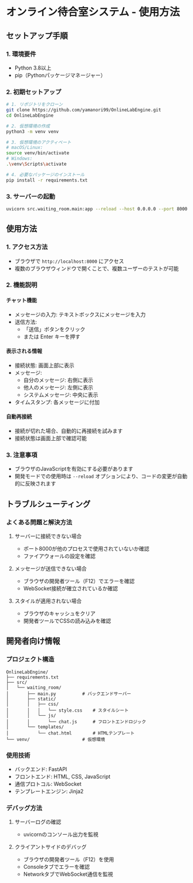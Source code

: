 # オンライン待合室システム - 使用方法

## セットアップ手順

### 1. 環境要件
- Python 3.8以上
- pip（Pythonパッケージマネージャー）

### 2. 初期セットアップ

```bash
# 1. リポジトリをクローン
git clone https://github.com/yamanori99/OnlineLabEngine.git
cd OnlineLabEngine

# 2. 仮想環境の作成
python3 -m venv venv

# 3. 仮想環境のアクティベート
# macOS/Linux:
source venv/bin/activate
# Windows:
.\venv\Scripts\activate

# 4. 必要なパッケージのインストール
pip install -r requirements.txt
```

### 3. サーバーの起動

```bash
uvicorn src.waiting_room.main:app --reload --host 0.0.0.0 --port 8000
```

## 使用方法

### 1. アクセス方法
- ブラウザで `http://localhost:8000` にアクセス
- 複数のブラウザウィンドウで開くことで、複数ユーザーのテストが可能

### 2. 機能説明

#### チャット機能
- メッセージの入力: テキストボックスにメッセージを入力
- 送信方法:
  - 「送信」ボタンをクリック
  - または Enter キーを押す

#### 表示される情報
- 接続状態: 画面上部に表示
- メッセージ:
  - 自分のメッセージ: 右側に表示
  - 他人のメッセージ: 左側に表示
  - システムメッセージ: 中央に表示
- タイムスタンプ: 各メッセージに付加

#### 自動再接続
- 接続が切れた場合、自動的に再接続を試みます
- 接続状態は画面上部で確認可能

### 3. 注意事項
- ブラウザのJavaScriptを有効にする必要があります
- 開発モードでの使用時は `--reload` オプションにより、コードの変更が自動的に反映されます

## トラブルシューティング

### よくある問題と解決方法

1. サーバーに接続できない場合
   - ポート8000が他のプロセスで使用されていないか確認
   - ファイアウォールの設定を確認

2. メッセージが送信できない場合
   - ブラウザの開発者ツール（F12）でエラーを確認
   - WebSocket接続が確立されているか確認

3. スタイルが適用されない場合
   - ブラウザのキャッシュをクリア
   - 開発者ツールでCSSの読み込みを確認

## 開発者向け情報

### プロジェクト構造
```
OnlineLabEngine/
├── requirements.txt
├── src/
│   └── waiting_room/
│       ├── main.py          # バックエンドサーバー
│       ├── static/
│       │   ├── css/
│       │   │   └── style.css    # スタイルシート
│       │   └── js/
│       │       └── chat.js      # フロントエンドロジック
│       └── templates/
│           └── chat.html        # HTMLテンプレート
└── venv/                    # 仮想環境
```

### 使用技術
- バックエンド: FastAPI
- フロントエンド: HTML, CSS, JavaScript
- 通信プロトコル: WebSocket
- テンプレートエンジン: Jinja2

### デバッグ方法
1. サーバーログの確認
   - uvicornのコンソール出力を監視

2. クライアントサイドのデバッグ
   - ブラウザの開発者ツール（F12）を使用
   - Consoleタブでエラーを確認
   - NetworkタブでWebSocket通信を監視